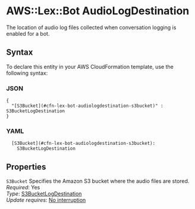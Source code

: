 # AWS::Lex::Bot AudioLogDestination<a name="aws-properties-lex-bot-audiologdestination"></a>

The location of audio log files collected when conversation logging is enabled for a bot\.

## Syntax<a name="aws-properties-lex-bot-audiologdestination-syntax"></a>

To declare this entity in your AWS CloudFormation template, use the following syntax:

### JSON<a name="aws-properties-lex-bot-audiologdestination-syntax.json"></a>

```
{
  "[S3Bucket](#cfn-lex-bot-audiologdestination-s3bucket)" : S3BucketLogDestination
}
```

### YAML<a name="aws-properties-lex-bot-audiologdestination-syntax.yaml"></a>

```
  [S3Bucket](#cfn-lex-bot-audiologdestination-s3bucket):
    S3BucketLogDestination
```

## Properties<a name="aws-properties-lex-bot-audiologdestination-properties"></a>

`S3Bucket` <a name="cfn-lex-bot-audiologdestination-s3bucket"></a>
Specifies the Amazon S3 bucket where the audio files are stored\.  
_Required_: Yes  
_Type_: [S3BucketLogDestination](aws-properties-lex-bot-s3bucketlogdestination.md)  
_Update requires_: [No interruption](https://docs.aws.amazon.com/AWSCloudFormation/latest/UserGuide/using-cfn-updating-stacks-update-behaviors.html#update-no-interrupt)
